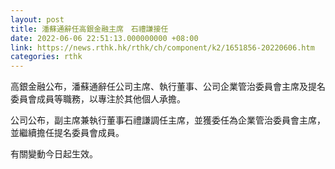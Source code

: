 ```yaml
---
layout: post
title: 潘蘇通辭任高銀金融主席　石禮謙接任
date: 2022-06-06 22:51:13.000000000 +08:00
link: https://news.rthk.hk/rthk/ch/component/k2/1651856-20220606.htm
categories: rthk
---
```


高銀金融公布，潘蘇通辭任公司主席、執行董事、公司企業管治委員會主席及提名委員會成員等職務，以專注於其他個人承擔。

公司公布，副主席兼執行董事石禮謙調任主席，並獲委任為企業管治委員會主席，並繼續擔任提名委員會成員。

有關變動今日起生效。
